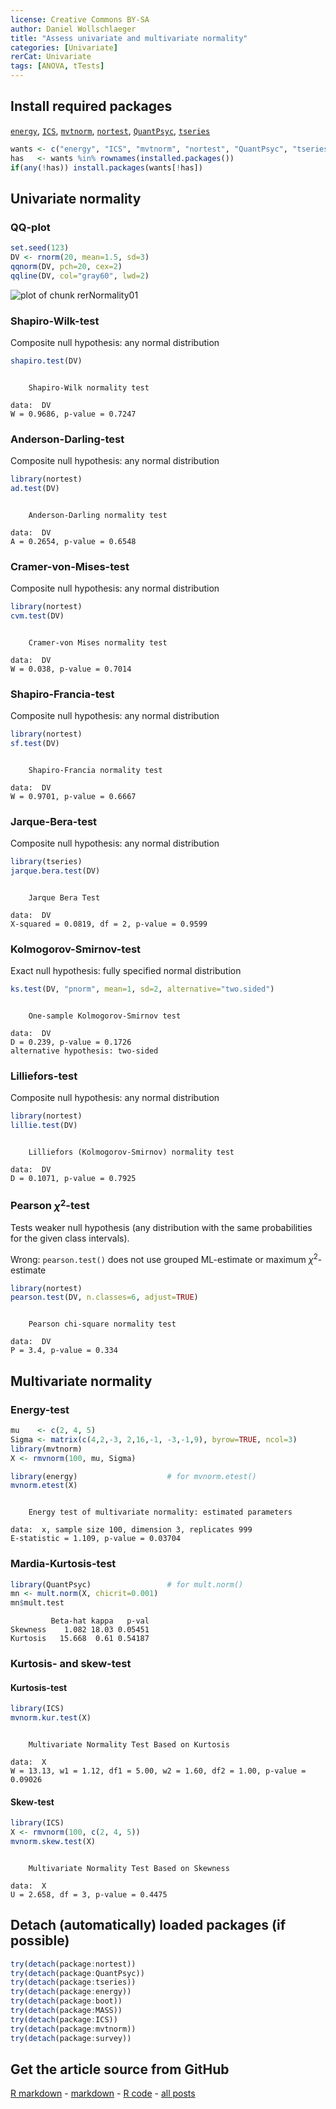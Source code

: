 ```yaml
---
license: Creative Commons BY-SA
author: Daniel Wollschlaeger
title: "Assess univariate and multivariate normality"
categories: [Univariate]
rerCat: Univariate
tags: [ANOVA, tTests]
---
```





Install required packages
-------------------------

[`energy`](http://cran.r-project.org/package=energy), [`ICS`](http://cran.r-project.org/package=ICS), [`mvtnorm`](http://cran.r-project.org/package=mvtnorm), [`nortest`](http://cran.r-project.org/package=nortest), [`QuantPsyc`](http://cran.r-project.org/package=QuantPsyc), [`tseries`](http://cran.r-project.org/package=tseries)


```r
wants <- c("energy", "ICS", "mvtnorm", "nortest", "QuantPsyc", "tseries")
has   <- wants %in% rownames(installed.packages())
if(any(!has)) install.packages(wants[!has])
```


Univariate normality
-------------------------

### QQ-plot


```r
set.seed(123)
DV <- rnorm(20, mean=1.5, sd=3)
qqnorm(DV, pch=20, cex=2)
qqline(DV, col="gray60", lwd=2)
```

![plot of chunk rerNormality01](content/assets/figure/rerNormality01.png) 


### Shapiro-Wilk-test

Composite null hypothesis: any normal distribution


```r
shapiro.test(DV)
```

```

	Shapiro-Wilk normality test

data:  DV 
W = 0.9686, p-value = 0.7247
```


### Anderson-Darling-test

Composite null hypothesis: any normal distribution


```r
library(nortest)
ad.test(DV)
```

```

	Anderson-Darling normality test

data:  DV 
A = 0.2654, p-value = 0.6548
```


### Cramer-von-Mises-test

Composite null hypothesis: any normal distribution


```r
library(nortest)
cvm.test(DV)
```

```

	Cramer-von Mises normality test

data:  DV 
W = 0.038, p-value = 0.7014
```


### Shapiro-Francia-test

Composite null hypothesis: any normal distribution


```r
library(nortest)
sf.test(DV)
```

```

	Shapiro-Francia normality test

data:  DV 
W = 0.9701, p-value = 0.6667
```


### Jarque-Bera-test

Composite null hypothesis: any normal distribution


```r
library(tseries)
jarque.bera.test(DV)
```

```

	Jarque Bera Test

data:  DV 
X-squared = 0.0819, df = 2, p-value = 0.9599
```


### Kolmogorov-Smirnov-test

Exact null hypothesis: fully specified normal distribution


```r
ks.test(DV, "pnorm", mean=1, sd=2, alternative="two.sided")
```

```

	One-sample Kolmogorov-Smirnov test

data:  DV 
D = 0.239, p-value = 0.1726
alternative hypothesis: two-sided 
```


### Lilliefors-test

Composite null hypothesis: any normal distribution


```r
library(nortest)
lillie.test(DV)
```

```

	Lilliefors (Kolmogorov-Smirnov) normality test

data:  DV 
D = 0.1071, p-value = 0.7925
```


### Pearson $\chi^{2}$-test

Tests weaker null hypothesis (any distribution with the same probabilities for the given class intervals).

Wrong: `pearson.test()` does not use grouped ML-estimate or maximum $\chi^{2}$-estimate


```r
library(nortest)
pearson.test(DV, n.classes=6, adjust=TRUE)
```

```

	Pearson chi-square normality test

data:  DV 
P = 3.4, p-value = 0.334
```


Multivariate normality
-------------------------

### Energy-test


```r
mu    <- c(2, 4, 5)
Sigma <- matrix(c(4,2,-3, 2,16,-1, -3,-1,9), byrow=TRUE, ncol=3)
library(mvtnorm)
X <- rmvnorm(100, mu, Sigma)
```



```r
library(energy)                    # for mvnorm.etest()
mvnorm.etest(X)
```

```

	Energy test of multivariate normality: estimated parameters

data:  x, sample size 100, dimension 3, replicates 999 
E-statistic = 1.109, p-value = 0.03704
```


### Mardia-Kurtosis-test


```r
library(QuantPsyc)                 # for mult.norm()
mn <- mult.norm(X, chicrit=0.001)
mn$mult.test
```

```
         Beta-hat kappa   p-val
Skewness    1.082 18.03 0.05451
Kurtosis   15.668  0.61 0.54187
```


### Kurtosis- and skew-test

#### Kurtosis-test


```r
library(ICS)
mvnorm.kur.test(X)
```

```

	Multivariate Normality Test Based on Kurtosis

data:  X 
W = 13.13, w1 = 1.12, df1 = 5.00, w2 = 1.60, df2 = 1.00, p-value =
0.09026
```


#### Skew-test

```r
library(ICS)
X <- rmvnorm(100, c(2, 4, 5))
mvnorm.skew.test(X)
```

```

	Multivariate Normality Test Based on Skewness

data:  X 
U = 2.658, df = 3, p-value = 0.4475
```


Detach (automatically) loaded packages (if possible)
-------------------------


```r
try(detach(package:nortest))
try(detach(package:QuantPsyc))
try(detach(package:tseries))
try(detach(package:energy))
try(detach(package:boot))
try(detach(package:MASS))
try(detach(package:ICS))
try(detach(package:mvtnorm))
try(detach(package:survey))
```


Get the article source from GitHub
----------------------------------------------

[R markdown](https://github.com/dwoll/RExRepos/raw/master/Rmd/normality.Rmd) - [markdown](https://github.com/dwoll/RExRepos/raw/master/md/normality.md) - [R code](https://github.com/dwoll/RExRepos/raw/master/R/normality.R) - [all posts](https://github.com/dwoll/RExRepos/)

